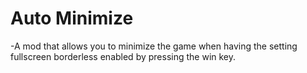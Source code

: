 # Auto Minimize
-A mod that allows you to minimize the game when having the setting fullscreen borderless enabled by pressing the win key.
